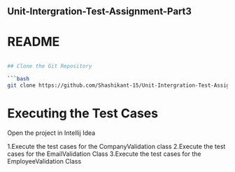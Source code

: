 ## Unit-Intergration-Test-Assignment-Part3

# README
```bash

## Clone the Git Repository

```bash
git clone https://github.com/Shashikant-15/Unit-Intergration-Test-Assignment-Part3.git 
```

# Executing the Test Cases
Open the project in Intellij Idea

1.Execute the test cases for the CompanyValidation class
2.Execute the test cases for the EmailValidation Class
3.Execute the test cases for the EmployeeValidation Class
